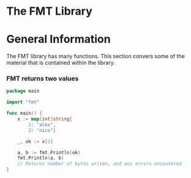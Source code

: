 # The FMT Library

# General Information

The FMT library has many functions. This section convers some of the material that is contained within the library.

### FMT returns two values

```go
package main

import "fmt"

func main() {
	x := map[int]string{
		1: "alex",
		2: "nico"}

	_, ok := x[2]

	a, b := fmt.Println(ok)
	fmt.Println(a, b)
    // Returns number of bytes writen, and any errors encoutered
}
```
